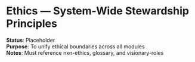 # Ethics — System-Wide Stewardship Principles

**Status**: Placeholder  
**Purpose**: To unify ethical boundaries across all modules  
**Notes**: Must reference nxn-ethics, glossary, and visionary-roles
